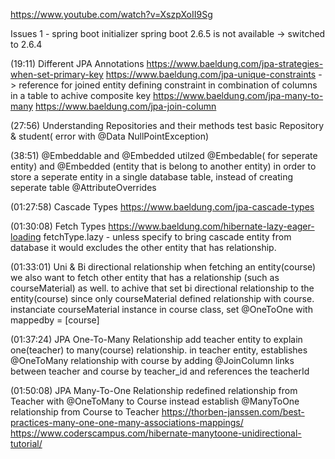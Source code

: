 https://www.youtube.com/watch?v=XszpXoII9Sg

Issues 1 -
spring boot initializer spring boot 2.6.5 is not available -> switched to 2.6.4

(19:11) Different JPA Annotations
https://www.baeldung.com/jpa-strategies-when-set-primary-key
https://www.baeldung.com/jpa-unique-constraints
-> reference for joined entity
defining constraint in combination of columns in a table to achive composite key
https://www.baeldung.com/jpa-many-to-many
https://www.baeldung.com/jpa-join-column

(27:56) Understanding Repositories and their methods
test basic Repository & student( error with @Data NullPointException)

(38:51) @Embeddable and @Embedded
utilzed @Embedable( for seperate entity) and @Embedded (entity that is belong to another entity)  in order to store a seperate entity in a single database table, instead of creating seperate table 
@AttributeOverrides


(01:27:58) Cascade Types
https://www.baeldung.com/jpa-cascade-types

(01:30:08) Fetch Types
https://www.baeldung.com/hibernate-lazy-eager-loading
fetchType.lazy - unless specify to bring cascade entity from database it would excludes the other entity that has relationship. 

(01:33:01) Uni & Bi directional relationship
when fetching an entity(course) we also want to fetch other entity that has a relationship (such as courseMaterial) as well.
to achive that set bi directional relationship to the entity(course) since only courseMaterial defined relationship with course.
instanciate courseMaterial instance in course class,
set @OneToOne with mappedby = [course]

(01:37:24) JPA One-To-Many Relationship
add teacher entity to explain one(teacher) to many(course) relationship.
in teacher entity, establishes @OneToMany relationship with course by 
adding @JoinColumn links between teacher and course by teacher_id and references the teacherId

(01:50:08) JPA Many-To-One Relationship
redefined relationship from Teacher with @OneToMany to Course 
instead establish @ManyToOne relationship from Course to Teacher
https://thorben-janssen.com/best-practices-many-one-one-many-associations-mappings/
https://www.coderscampus.com/hibernate-manytoone-unidirectional-tutorial/

